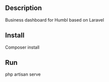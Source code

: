 ## Description
Business dashboard for Humbl based on Laravel

## Install
Composer install

## Run
php artisan serve
